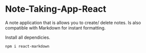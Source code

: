 # Note-Taking-App-React
A note application that is allows you to create/ delete notes. Is also compatible with Markdown for instant formatting.

Install all dependicies.
```bash
npm i react-markdown
```
